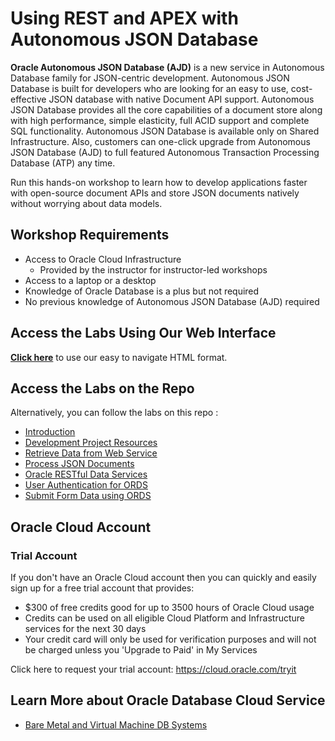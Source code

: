 # Using REST and APEX with Autonomous JSON Database

**Oracle Autonomous JSON Database (AJD)** is a new service in Autonomous Database family for JSON-centric development. Autonomous JSON Database is built for developers who are looking for an easy to use, cost-effective JSON database with native Document API support. Autonomous JSON Database provides all the core capabilities of a document store along with high performance, simple elasticity, full ACID support and complete SQL functionality. Autonomous JSON Database is available only on Shared Infrastructure. Also, customers can one-click upgrade from Autonomous JSON Database (AJD) to full featured Autonomous Transaction Processing Database (ATP) any time.

Run this hands-on workshop to learn how to develop applications faster with open-source document APIs and store JSON documents natively without worrying about data models.

## Workshop Requirements

* Access to Oracle Cloud Infrastructure
    * Provided by the instructor for instructor-led workshops
* Access to a laptop or a desktop
* Knowledge of Oracle Database is a plus but not required
* No previous knowledge of Autonomous JSON Database (AJD) required

## Access the Labs Using Our Web Interface

**[Click here](https://oracle.github.io/learning-library/data-management-library/autonomous-database/developer/ajd-ords/index.html)** to use our easy to navigate HTML format.

## Access the Labs on the Repo

Alternatively, you can follow the labs on this repo :

- [Introduction](./introduction/content.md)
- [Development Project Resources](./resources/resources.md)
- [Retrieve Data from Web Service](./http-request/http-request.md)
- [Process JSON Documents](./json-data/json-data.md)
- [Oracle RESTful Data Services](./ords/ords.md)
- [User Authentication for ORDS](./authentication/authentication.md)
- [Submit Form Data using ORDS](./post/post.md)

## Oracle Cloud Account

### Trial Account

If you don't have an Oracle Cloud account then you can quickly and easily sign up for a free trial account that provides:
- $300 of free credits good for up to 3500 hours of Oracle Cloud usage
- Credits can be used on all eligible Cloud Platform and Infrastructure services for the next 30 days
- Your credit card will only be used for verification purposes and will not be charged unless you 'Upgrade to Paid' in My Services

Click here to request your trial account: https://cloud.oracle.com/tryit

## Learn More about Oracle Database Cloud Service

- [Bare Metal and Virtual Machine DB Systems](https://docs.cloud.oracle.com/en-us/iaas/Content/Database/Concepts/overview.htm)

